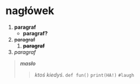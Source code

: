 # nagłówek

1. **paragraf**
    + **paragraf?**
2. ~~paragraf~~
    1. ~~**paragraf**~~
3. *paragraf*
>***masło*** 
>>*ktoś kiedyś*.
`def fun()`
`print(HA!)`
`#laugh`